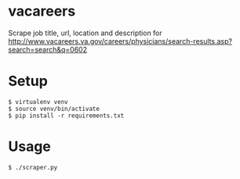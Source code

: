 # vacareers
Scrape job title, url, location and description for 
http://www.vacareers.va.gov/careers/physicians/search-results.asp?search=search&q=0602

# Setup
    $ virtualenv venv
    $ source venv/bin/activate
    $ pip install -r requirements.txt

# Usage
    $ ./scraper.py

